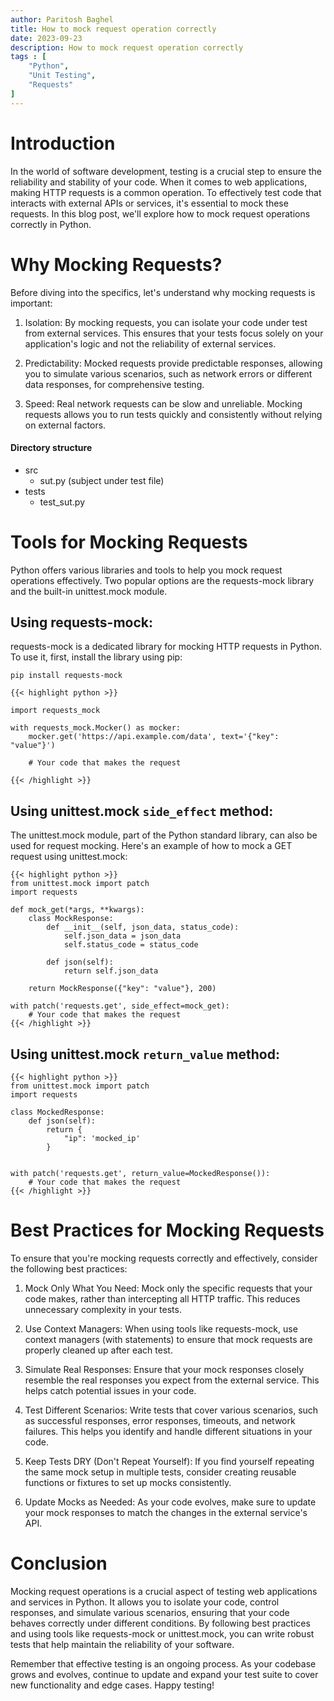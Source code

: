 ```yaml
---
author: Paritosh Baghel
title: How to mock request operation correctly
date: 2023-09-23
description: How to mock request operation correctly
tags : [
    "Python",
    "Unit Testing",
    "Requests"
]
---
```


# Introduction

In the world of software development, testing is a crucial step to ensure the reliability and stability of your code. When it comes to web applications, making HTTP requests is a common operation. To effectively test code that interacts with external APIs or services, it's essential to mock these requests. In this blog post, we'll explore how to mock request operations correctly in Python.

# Why Mocking Requests?
Before diving into the specifics, let's understand why mocking requests is important:

 1. Isolation: By mocking requests, you can isolate your code under test from external services. This ensures that your tests focus solely on your application's logic and not the reliability of external services.

 2. Predictability: Mocked requests provide predictable responses, allowing you to simulate various scenarios, such as network errors or different data responses, for comprehensive testing.

 3. Speed: Real network requests can be slow and unreliable. Mocking requests allows you to run tests quickly and consistently without relying on external factors.

#### Directory structure

* src
  * sut.py (subject under test file)
* tests
  * test_sut.py

# Tools for Mocking Requests

Python offers various libraries and tools to help you mock request operations effectively. Two popular options are the requests-mock library and the built-in unittest.mock module.

## Using requests-mock:
requests-mock is a dedicated library for mocking HTTP requests in Python. To use it, first, install the library using pip:

```
pip install requests-mock
```

``` 
{{< highlight python >}}

import requests_mock

with requests_mock.Mocker() as mocker:
    mocker.get('https://api.example.com/data', text='{"key": "value"}')
    
    # Your code that makes the request

{{< /highlight >}}
```

## Using unittest.mock `side_effect` method:

The unittest.mock module, part of the Python standard library, can also be used for request mocking. Here's an example of how to mock a GET request using unittest.mock:

```
{{< highlight python >}}
from unittest.mock import patch
import requests

def mock_get(*args, **kwargs):
    class MockResponse:
        def __init__(self, json_data, status_code):
            self.json_data = json_data
            self.status_code = status_code

        def json(self):
            return self.json_data

    return MockResponse({"key": "value"}, 200)

with patch('requests.get', side_effect=mock_get):
    # Your code that makes the request
{{< /highlight >}}
```

## Using unittest.mock `return_value` method:

```
{{< highlight python >}}
from unittest.mock import patch
import requests

class MockedResponse:
    def json(self):
        return {
            "ip": 'mocked_ip'
        }


with patch('requests.get', return_value=MockedResponse()):
    # Your code that makes the request
{{< /highlight >}}
```


# Best Practices for Mocking Requests
To ensure that you're mocking requests correctly and effectively, consider the following best practices:

1. Mock Only What You Need: Mock only the specific requests that your code makes, rather than intercepting all HTTP traffic. This reduces unnecessary complexity in your tests.

2. Use Context Managers: When using tools like requests-mock, use context managers (with statements) to ensure that mock requests are properly cleaned up after each test.

3. Simulate Real Responses: Ensure that your mock responses closely resemble the real responses you expect from the external service. This helps catch potential issues in your code.

4. Test Different Scenarios: Write tests that cover various scenarios, such as successful responses, error responses, timeouts, and network failures. This helps you identify and handle different situations in your code.

5. Keep Tests DRY (Don't Repeat Yourself): If you find yourself repeating the same mock setup in multiple tests, consider creating reusable functions or fixtures to set up mocks consistently.

6. Update Mocks as Needed: As your code evolves, make sure to update your mock responses to match the changes in the external service's API.

# Conclusion

Mocking request operations is a crucial aspect of testing web applications and services in Python. It allows you to isolate your code, control responses, and simulate various scenarios, ensuring that your code behaves correctly under different conditions. By following best practices and using tools like requests-mock or unittest.mock, you can write robust tests that help maintain the reliability of your software.

Remember that effective testing is an ongoing process. As your codebase grows and evolves, continue to update and expand your test suite to cover new functionality and edge cases. Happy testing!